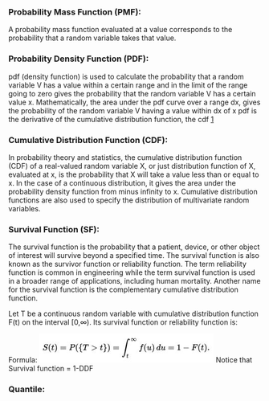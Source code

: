 ### Probability Mass Function (PMF): 
A probability mass function evaluated at a value corresponds to the probability that a random variable takes that value.

### Probability Density Function (PDF): 
pdf (density function) is used to calculate the probability that a random variable V has a value within a certain range and in the limit 
of the range going to zero gives the probability that the random variable V has a certain value x. Mathematically, the area under the pdf 
curve over a range dx, gives the probability of the random variable V having a value within dx of x pdf is the derivative of the cumulative
distribution function, the cdf [1](https://www.quora.com/What-is-the-physical-significance-of-the-probability-density-function)


### Cumulative Distribution Function (CDF):
In probability theory and statistics, the cumulative distribution function (CDF) of a real-valued random variable X, or just distribution
function of X, evaluated at x, is the probability that X will take a value less than or equal to x.
In the case of a continuous distribution, it gives the area under the probability density function from minus infinity to x. Cumulative 
distribution functions are also used to specify the distribution of multivariate random variables.

### Survival Function (SF):
The survival function is the probability that a patient, device, or other object of interest will survive beyond a specified time.
The survival function is also known as the survivor function or reliability function.
The term reliability function is common in engineering while the term survival function is used in a broader range of applications, 
including human mortality. Another name for the survival function is the complementary cumulative distribution function.

Let T be a continuous random variable with cumulative distribution function F(t) on the interval [0,∞). Its survival function or 
reliability function is:

Formula: 
![alt text](https://github.com/VarData/sm_ds/blob/master/dss/images/SF.JPG "sf fromula")
Notice that Survival function = 1-DDF

### Quantile: 

